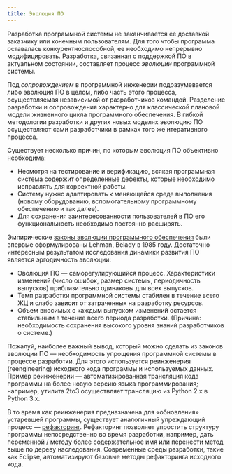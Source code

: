 ```yaml
---
title: Эволюция ПО
---
```


Разработка программной системы не заканчивается ее доставкой заказчику или конечным пользователям. 
Для того чтобы программа оставалась конкурентноспособной, ее необходимо непрерывно модифицировать. 
Разработка, связанная с поддержкой ПО в актуальном состоянии, составляет процесс *эволюции* программной системы. 

Под *сопровождением* в программной инженерии подразумевается либо эволюция ПО в целом, либо часть этого процесса, 
осуществляемая независимой от разработчиков командой. Разделение разработки и сопровождения характерно 
для классической плановой модели жизненного цикла программного обеспечения. 
В гибкой методологии разработки и других новых моделях эволюцию ПО осуществляют сами разработчики 
в рамках того же итеративного процесса.

Существует несколько причин, по которым эволюция ПО объективно необходима:

  * Несмотря на тестирование и верификацию, всякая программная система содержит определенные дефекты, 
    которые необходимо исправлять для корректной работы.
  * Систему нужно адаптировать к меняющейся среде выполнения (новому оборудованию, вспомогательному программному обеспечению 
    и так далее).
  * Для сохранения заинтересованности пользователей в ПО его функциональность необходимо постоянно расширять.

Эмпирические [законы эволюции программного обеспечения][1] были впервые сформулированы Lehman, Belady в 1985 году. 
Достаточно интересным результатом исследования динамики развития ПО является эргодичность эволюции:

  * Эволюция ПО — саморегулирующийся процесс. Характеристики изменений (число ошибок, размер системы, 
    периодичность выпусков) приблизительно одинаковы для всех выпусков.
  * Темп разработки программной системы стабилен в течение всего ЖЦ и слабо зависит от затраченных на разработку ресурсов.
  * Объем вносимых с каждым выпуском изменений остается стабильным в течение всего периода разработки. 
    (Причина: необходимость сохранения высокого уровня знаний разработчиков о системе.)

Пожалуй, наиболее важный вывод, который можно сделать из законов эволюции ПО — необходимость упрощения программной системы 
в процессе разработки. Для этого используется реинженерия (reengineering) исходного кода программы и используемых данных. 
Пример реинженерии — автоматизированная трансляция кода программы на более новую версию языка программирования; 
например, утилита 2to3 осуществляет трансляцию из Python 2.x в Python 3.x.

В то время как реинженерия предназначена для «обновления» устаревшей программы, существует аналогичный 
упреждающий процесс — [рефакторинг][2]. Рефакторинг позволяет упростить структуру программы непосредственно во время разработки,
например, дать переменной / методу более содержательное имя или перенести метод выше по дереву наследования. 
Современные среды разработки, такие как Eclipse, автоматизируют базовые методы рефакторинга исходного кода.

[1]: https://en.wikipedia.org/wiki/Lehman%27s_laws_of_software_evolution
[2]: https://en.wikipedia.org/wiki/Code_refactoring


